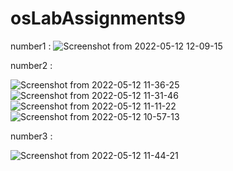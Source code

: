 # osLabAssignments9
number1 :
![Screenshot from 2022-05-12 12-09-15](https://user-images.githubusercontent.com/62895578/168017972-97f188d8-f038-43fb-a6b4-a4b0e81c889f.png)


number2 :

![Screenshot from 2022-05-12 11-36-25](https://user-images.githubusercontent.com/62895578/168018148-0cd91701-9e30-457c-8bd1-0de3a2339226.png)
![Screenshot from 2022-05-12 11-31-46](https://user-images.githubusercontent.com/62895578/168018158-7f228905-ba84-4e09-9006-d5c6b9bf6128.png)
![Screenshot from 2022-05-12 11-11-22](https://user-images.githubusercontent.com/62895578/168018161-ca75b1d8-a98b-4fac-89af-f8192fbef6a5.png)
![Screenshot from 2022-05-12 10-57-13](https://user-images.githubusercontent.com/62895578/168018165-12f819c8-b41c-4176-a27e-cfd84156f235.png)


number3 :

![Screenshot from 2022-05-12 11-44-21](https://user-images.githubusercontent.com/62895578/168018434-82e17384-9c61-4de6-b3f4-8d8003e71277.png)

